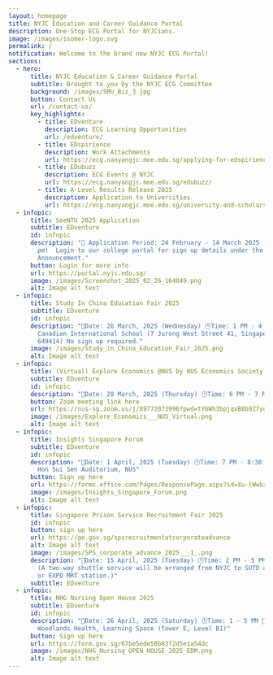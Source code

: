 ```yaml
---
layout: homepage
title: NYJC Education and Career Guidance Portal
description: One-Stop ECG Portal for NYJCians.
image: /images/isomer-logo.svg
permalink: /
notification: Welcome to the brand new NYJC ECG Portal!
sections:
  - hero:
      title: NYJC Education & Career Guidance Portal
      subtitle: Brought to you by the NYJC ECG Committee
      background: /images/SMU_Biz_3.jpg
      button: Contact Us
      url: /contact-us/
      key_highlights:
        - title: EDventure
          description: ECG Learning Opportunities
          url: /edventure/
        - title: EDspirience
          description: Work Attachments
          url: https://ecg.nanyangjc.moe.edu.sg/applying-for-edspirience/
        - title: EDubuzz
          description: ECG Events @ NYJC
          url: https://ecg.nanyangjc.moe.edu.sg/edubuzz/
        - title: A-Level Results Release 2025
          description: Application to Universities
          url: https://ecg.nanyangjc.moe.edu.sg/university-and-scholarship-application/
  - infopic:
      title: SeeNTU 2025 Application
      subtitle: EDventure
      id: infopic
      description: "📅 Application Period: 24 February - 14 March 2025 (3:00
        pm)  Login to our college portal for sign up details under the
        Announcement."
      button: Login for more info
      url: https://portal.nyjc.edu.sg/
      image: /images/Screenshot_2025_02_26_164049.png
      alt: Image alt text
  - infopic:
      title: Study In China Education Fair 2025
      subtitle: EDventure
      id: infopic
      description: "📅Date: 26 March, 2025 (Wednesday) 🕒Time: 1 PM - 4 PM 📍Venue:
        Canadian International School (7 Jurong West Street 41, Singapore
        649414) No sign up required."
      image: /images/Study_in_China_Education_Fair_2025.png
      alt: Image alt text
  - infopic:
      title: (Virtual) Explore Economics @NUS by NUS Economics Society
      subtitle: EDventure
      id: infopic
      description: "📅Date: 28 March, 2025 (Thursday) 🕒Time: 6 PM - 7 PM 📍Venue: Zoom"
      button: Zoom meeting link here
      url: https://nus-sg.zoom.us/j/89772073996?pwd=tY6Wh3bpjqxB8b9Z7yq2tM5oy9xrY3.1
      image: /images/Explore_Economics___NUS_Virtual.png
      alt: Image alt text
  - infopic:
      title: Insights Singapore Forum
      subtitle: EDventure
      id: infopic
      description: "📅Date: 1 April, 2025 (Tuesday) 🕒Time: 7 PM - 8:30 PM 📍Venue:
        Hon Sui Sen Auditorium, NUS"
      button: Sign up here
      url: https://forms.office.com/Pages/ResponsePage.aspx?id=Xu-lWwkxd06Fvc_rDTR-gmJXA_0B2ZZKiwA_Dt5VlXFUOE1JMEU0WVFWNU1FTVgwQlBQNEJYSzdLRC4u
      image: /images/Insights_Singapore_Forum.png
      alt: Image alt text
  - infopic:
      title: Singapore Prison Service Recruitment Fair 2025
      id: infopic
      button: sign up here
      url: https://go.gov.sg/spsrecruitmentatcorporateadvance
      alt: Image alt text
      image: /images/SPS_corporate_advance_2025___1_.png
      description: "📅Date: 15 April, 2025 (Tuesday) 🕒Time: 2 PM - 5 PM 📍Venue: SUTD
        (A two-way shuttle service will be arranged from NYJC to SUTD and back
        or EXPO MRT station.)"
      subtitle: EDventure
  - infopic:
      title: NHG Nursing Open House 2025
      subtitle: EDventure
      id: infopic
      description: "📅Date: 26 April, 2025 (Saturday) 🕒Time: 1 - 5 PM 📍Venue:
        Woodlands Health, Learning Space (Tower E, Level B1)"
      button: Sign up here
      url: https://form.gov.sg/67be5ede50b83f2d5e1a54dc
      image: /images/NHG_Nursing_OPEN_HOUSE_2025_EDM.png
      alt: Image alt text
---
```


